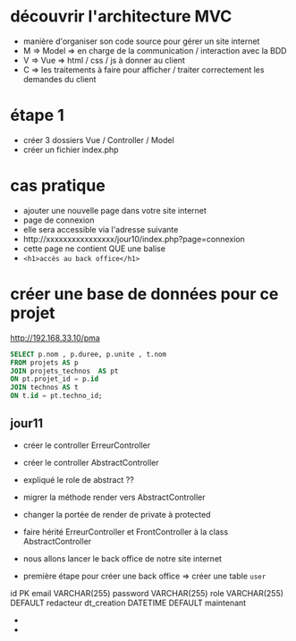 # découvrir l'architecture MVC 

- manière d'organiser son code source pour gérer un site internet 
- M => Model => en charge de la communication / interaction avec la BDD
- V => Vue => html / css / js à donner au client
- C => les traitements à faire pour afficher / traiter correctement les demandes du client

# étape 1
- créer 3 dossiers Vue / Controller / Model
- créer un fichier index.php

# cas pratique

- ajouter une nouvelle page dans votre site internet 
- page de connexion
- elle sera accessible via l'adresse suivante
- http://xxxxxxxxxxxxxxxx/jour10/index.php?page=connexion
- cette page ne contient QUE une balise 
- `<h1>accès au back office</h1>`

# créer une base de données pour ce projet 

<http://192.168.33.10/pma>

```sql
SELECT p.nom , p.duree, p.unite , t.nom  
FROM projets AS p
JOIN projets_technos  AS pt 
ON pt.projet_id = p.id 
JOIN technos AS t 
ON t.id = pt.techno_id;
```


## jour11

- créer le controller ErreurController
- créer le controller AbstractController
- expliqué le role de abstract ??
- migrer la méthode render vers AbstractController
- changer la portée de render de private  à protected 
- faire hérité ErreurController et FrontController à la class AbstractController

- nous allons lancer le back office de notre site internet
- première étape pour créer une back office => créer une table `user`

id PK
email VARCHAR(255)
password VARCHAR(255)
role VARCHAR(255) DEFAULT redacteur
dt_creation DATETIME DEFAULT maintenant 

- 
- 